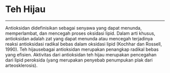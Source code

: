 # Teh Hijau

---

Antioksidan didefinisikan sebagai senyawa yang dapat menunda, memperlambat, dan mencegah proses oksidasi lipid. Dalam arti khusus, antioksidan adalah zat yang dapat menunda atau mencegah terjadinya reaksi antioksidasi radikal bebas dalam oksidasi lipid (Kochhar dan Rossell, 1990). Teh hijausebagai antioksidan merupakan penangkap radikal bebas yang efisien. Aktivitas dari antioksidan teh hijau merupakan pencegahan dari lipid peroksida (yang merupakan penyebab penumpukan plak dari arteosklerosis).

